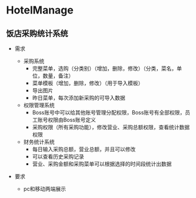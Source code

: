 # HotelManage
## 饭店采购统计系统
* 需求
  * 采购系统
    * 完整菜单，选购（分类别）（增加，删除，修改）（分类，菜名，单位，数量，备注）
    * 菜单模板（增加，删除，修改）（用于导入模板）
    * 导出图片
    * 昨日菜单，每次添加新采购的可导入数据
  * 权限管理系统
    * Boss账号中可以给其他账号管理分配权限，Boss账号有全部权限，员工账号权限由Boss账号定义
    * 采购权限（所有采购功能），修改营业、采购总额权限，查看统计数据权限
  * 财务统计系统
    * 每日输入采购总额，营业总额，并且可以修改
    * 可以查看历史采购记录
    * 营业、采购金额和采购菜单可以根据选择的时间段统计出数据
    
* 要求
  * pc和移动两端展示
